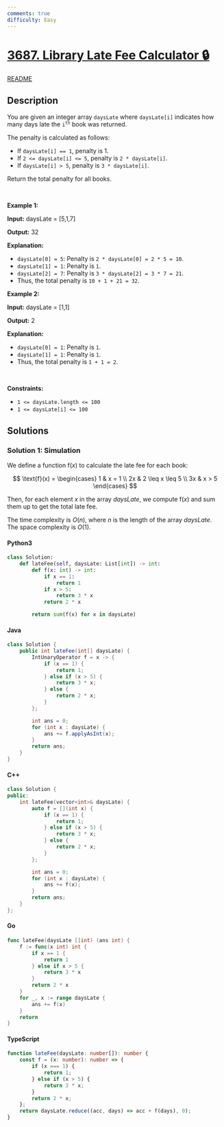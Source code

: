 ```yaml
---
comments: true
difficulty: Easy
---
```


<!-- problem:start -->

# [3687. Library Late Fee Calculator 🔒](https://leetcode.com/problems/library-late-fee-calculator)

[README](/solution/3600-3699/3687.Library%20Late%20Fee%20Calculator/README.md)

## Description

<!-- description:start -->

<p>You are given an integer array <code>daysLate</code> where <code>daysLate[i]</code> indicates how many days late the <code>i<sup>th</sup></code> book was returned.</p>

<p>The penalty is calculated as follows:</p>

<ul>
	<li>If <code>daysLate[i] == 1</code>, penalty is 1.</li>
	<li>If <code>2 &lt;= daysLate[i] &lt;= 5</code>, penalty is <code>2 * daysLate[i]</code>.</li>
	<li>If <code>daysLate[i] &gt; 5</code>, penalty is <code>3 * daysLate[i]</code>.</li>
</ul>

<p>Return the total penalty for all books.</p>

<p>&nbsp;</p>
<p><strong class="example">Example 1:</strong></p>

<div class="example-block">
<p><strong>Input:</strong> <span class="example-io">daysLate = [5,1,7]</span></p>

<p><strong>Output:</strong> <span class="example-io">32</span></p>

<p><strong>Explanation:</strong></p>

<ul>
	<li><code>daysLate[0] = 5</code>: Penalty is <code>2 * daysLate[0] = 2 * 5 = 10</code>.</li>
	<li><code>daysLate[1] = 1</code>: Penalty is <code>1</code>.</li>
	<li><code>daysLate[2] = 7</code>: Penalty is <code>3 * daysLate[2] = 3 * 7 = 21</code>.</li>
	<li>Thus, the total penalty is <code>10 + 1 + 21 = 32</code>.</li>
</ul>
</div>

<p><strong class="example">Example 2:</strong></p>

<div class="example-block">
<p><strong>Input:</strong> <span class="example-io">daysLate = [1,1]</span></p>

<p><strong>Output:</strong> <span class="example-io">2</span></p>

<p><strong>Explanation:</strong></p>

<ul>
	<li><code>daysLate[0] = 1</code>: Penalty is <code>1</code>.</li>
	<li><code>daysLate[1] = 1</code>: Penalty is <code>1</code>.</li>
	<li>Thus, the total penalty is <code>1 + 1 = 2</code>.</li>
</ul>
</div>

<p>&nbsp;</p>
<p><strong>Constraints:</strong></p>

<ul>
	<li><code>1 &lt;= daysLate.length &lt;= 100</code></li>
	<li><code>1 &lt;= daysLate[i] &lt;= 100</code></li>
</ul>

<!-- description:end -->

## Solutions

<!-- solution:start -->

### Solution 1: Simulation

We define a function $\text{f}(x)$ to calculate the late fee for each book:

$$
\text{f}(x) = \begin{cases}
1 & x = 1 \\
2x & 2 \leq x \leq 5 \\
3x & x > 5
\end{cases}
$$

Then, for each element $x$ in the array $\textit{daysLate}$, we compute $\text{f}(x)$ and sum them up to get the total late fee.

The time complexity is $O(n)$, where $n$ is the length of the array $\textit{daysLate}$. The space complexity is $O(1)$.

<!-- tabs:start -->

#### Python3

```python
class Solution:
    def lateFee(self, daysLate: List[int]) -> int:
        def f(x: int) -> int:
            if x == 1:
                return 1
            if x > 5:
                return 3 * x
            return 2 * x

        return sum(f(x) for x in daysLate)
```

#### Java

```java
class Solution {
    public int lateFee(int[] daysLate) {
        IntUnaryOperator f = x -> {
            if (x == 1) {
                return 1;
            } else if (x > 5) {
                return 3 * x;
            } else {
                return 2 * x;
            }
        };

        int ans = 0;
        for (int x : daysLate) {
            ans += f.applyAsInt(x);
        }
        return ans;
    }
}
```

#### C++

```cpp
class Solution {
public:
    int lateFee(vector<int>& daysLate) {
        auto f = [](int x) {
            if (x == 1) {
                return 1;
            } else if (x > 5) {
                return 3 * x;
            } else {
                return 2 * x;
            }
        };

        int ans = 0;
        for (int x : daysLate) {
            ans += f(x);
        }
        return ans;
    }
};
```

#### Go

```go
func lateFee(daysLate []int) (ans int) {
	f := func(x int) int {
		if x == 1 {
			return 1
		} else if x > 5 {
			return 3 * x
		}
		return 2 * x
	}
	for _, x := range daysLate {
		ans += f(x)
	}
	return
}
```

#### TypeScript

```ts
function lateFee(daysLate: number[]): number {
    const f = (x: number): number => {
        if (x === 1) {
            return 1;
        } else if (x > 5) {
            return 3 * x;
        }
        return 2 * x;
    };
    return daysLate.reduce((acc, days) => acc + f(days), 0);
}
```

<!-- tabs:end -->

<!-- solution:end -->

<!-- problem:end -->
